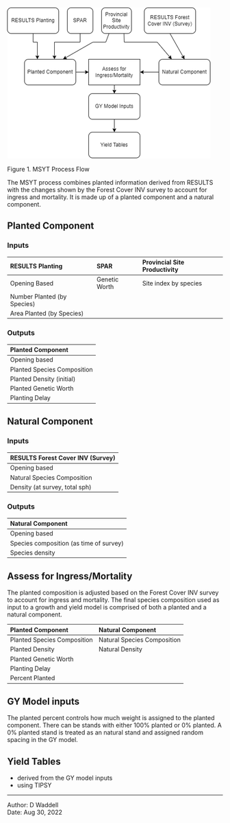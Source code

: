 ![](../Images/process.png)

Figure 1. MSYT Process Flow

The MSYT process combines planted information derived from RESULTS with
the changes shown by the Forest Cover INV survey to account for ingress
and mortality. It is made up of a planted component and a natural
component.

## Planted Component

### Inputs

<table>
<thead>
<tr class="header">
<th style="text-align: left;">RESULTS Planting</th>
<th style="text-align: left;">SPAR</th>
<th style="text-align: left;">Provincial Site Productivity</th>
</tr>
</thead>
<tbody>
<tr class="odd">
<td style="text-align: left;">Opening Based</td>
<td style="text-align: left;">Genetic Worth</td>
<td style="text-align: left;">Site index by species</td>
</tr>
<tr class="even">
<td style="text-align: left;">Number Planted (by Species)</td>
<td style="text-align: left;"></td>
<td style="text-align: left;"></td>
</tr>
<tr class="odd">
<td style="text-align: left;">Area Planted (by Species)</td>
<td style="text-align: left;"></td>
<td style="text-align: left;"></td>
</tr>
</tbody>
</table>

### Outputs

<table>
<thead>
<tr class="header">
<th style="text-align: left;">Planted Component</th>
</tr>
</thead>
<tbody>
<tr class="odd">
<td style="text-align: left;">Opening based</td>
</tr>
<tr class="even">
<td style="text-align: left;">Planted Species Composition</td>
</tr>
<tr class="odd">
<td style="text-align: left;">Planted Density (initial)</td>
</tr>
<tr class="even">
<td style="text-align: left;">Planted Genetic Worth</td>
</tr>
<tr class="odd">
<td style="text-align: left;">Planting Delay</td>
</tr>
</tbody>
</table>

## Natural Component

### Inputs

<table>
<thead>
<tr class="header">
<th style="text-align: left;">RESULTS Forest Cover INV (Survey)</th>
</tr>
</thead>
<tbody>
<tr class="odd">
<td style="text-align: left;">Opening based</td>
</tr>
<tr class="even">
<td style="text-align: left;">Natural Species Composition</td>
</tr>
<tr class="odd">
<td style="text-align: left;">Density (at survey, total sph)</td>
</tr>
</tbody>
</table>

### Outputs

<table>
<thead>
<tr class="header">
<th style="text-align: left;">Natural Component</th>
</tr>
</thead>
<tbody>
<tr class="odd">
<td style="text-align: left;">Opening based</td>
</tr>
<tr class="even">
<td style="text-align: left;">Species composition (as time of
survey)</td>
</tr>
<tr class="odd">
<td style="text-align: left;">Species density</td>
</tr>
</tbody>
</table>

## Assess for Ingress/Mortality

The planted composition is adjusted based on the Forest Cover INV survey
to account for ingress and mortality. The final species composition used
as input to a growth and yield model is comprised of both a planted and
a natural component.

<table>
<thead>
<tr class="header">
<th style="text-align: left;">Planted Component</th>
<th style="text-align: left;">Natural Component</th>
</tr>
</thead>
<tbody>
<tr class="odd">
<td style="text-align: left;">Planted Species Composition</td>
<td style="text-align: left;">Natural Species Composition</td>
</tr>
<tr class="even">
<td style="text-align: left;">Planted Density</td>
<td style="text-align: left;">Natural Density</td>
</tr>
<tr class="odd">
<td style="text-align: left;">Planted Genetic Worth</td>
<td style="text-align: left;"></td>
</tr>
<tr class="even">
<td style="text-align: left;">Planting Delay</td>
<td style="text-align: left;"></td>
</tr>
<tr class="odd">
<td style="text-align: left;">Percent Planted</td>
<td style="text-align: left;"></td>
</tr>
</tbody>
</table>

## GY Model inputs

The planted percent controls how much weight is assigned to the planted
component. There can be stands with either 100% planted or 0% planted. A
0% planted stand is treated as an natural stand and assigned random
spacing in the GY model.

## Yield Tables

-   derived from the GY model inputs
-   using TIPSY

------------------------------------------------------------------------

Author: D Waddell  
Date: Aug 30, 2022

